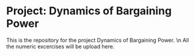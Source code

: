# Project: Dynamics of Bargaining Power
This is the repository for the project Dynamics of Bargaining Power. \n 
All the numeric excercises will be upload here. 
